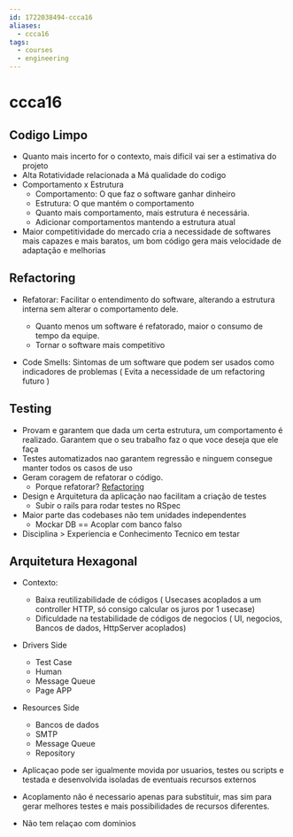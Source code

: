 ```yaml
---
id: 1722038494-ccca16
aliases:
  - ccca16
tags:
  - courses
  - engineering
---
```


# ccca16

## Codigo Limpo 

- Quanto mais incerto for o contexto, mais dificil vai ser a estimativa do projeto
- Alta Rotatividade relacionada a Má qualidade do codigo
- Comportamento x Estrutura
    - Comportamento: O que faz o software ganhar dinheiro
    - Estrutura: O que mantém o comportamento
    - Quanto mais comportamento, mais estrutura é necessária.
    - Adicionar comportamentos mantendo a estrutura atual
- Maior competitividade do mercado cria a necessidade de softwares mais capazes e mais baratos, um bom código gera mais velocidade de adaptação e melhorias

## Refactoring

- Refatorar: Facilitar o entendimento do software, alterando a estrutura interna sem alterar o comportamento dele.

    - Quanto menos um software é refatorado, maior o consumo de tempo da equipe.
    - Tornar o software mais competitivo

- Code Smells: Sintomas de um software que podem ser usados como indicadores de problemas ( Evita a necessidade de um refactoring futuro )

## Testing

- Provam e garantem que dada um certa estrutura, um comportamento é realizado. Garantem que o seu trabalho faz o que voce deseja que ele faça
- Testes automatizados nao garantem regressão e ninguem consegue manter todos os casos de uso 
- Geram coragem de refatorar o código.
    - Porque refatorar? [Refactoring](#Refactoring)
- Design e Arquitetura da aplicação nao facilitam a criação de testes
    - Subir o rails para rodar testes no RSpec
- Maior parte das codebases não tem unidades independentes
    - Mockar DB == Acoplar com banco falso
- Disciplina > Experiencia e Conhecimento Tecnico em testar

## Arquitetura Hexagonal

- Contexto:
    - Baixa reutilizabilidade de códigos ( Usecases acoplados a um controller HTTP, só consigo calcular os juros por 1 usecase)
    - Dificuldade na testabilidade de códigos de negocios ( UI, negocios, Bancos de dados, HttpServer acoplados)

- Drivers Side
    - Test Case
    - Human 
    - Message Queue
    - Page APP

- Resources Side
    - Bancos de dados
    - SMTP 
    - Message Queue
    - Repository

- Aplicaçao pode ser igualmente movida por usuarios, testes ou scripts e testada e desenvolvida isoladas de eventuais recursos externos
- Acoplamento não é necessario apenas para substituir, mas sim para gerar melhores testes e mais possibilidades de recursos diferentes.
- Não tem relaçao com dominios

